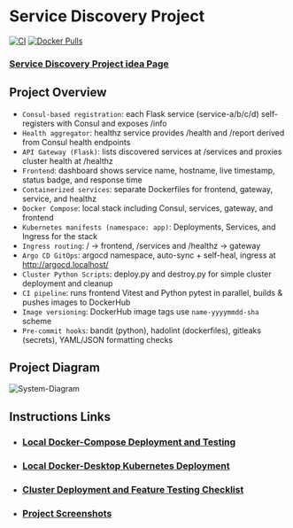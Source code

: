 # Service Discovery Project
[![CI](https://github.com/s1natex/Service-Discovery/actions/workflows/ci.yml/badge.svg?branch=main)](https://github.com/s1natex/Service-Discovery/actions/workflows/ci.yml)
[![Docker Pulls](https://img.shields.io/docker/pulls/s1natex/service-discovery.svg)](https://hub.docker.com/r/s1natex/service-discovery)

### [Service Discovery Project idea Page](https://roadmap.sh/projects/service-discovery)
## Project Overview
- `Consul-based registration`: each Flask service (service-a/b/c/d) self-registers with Consul and exposes /info
- `Health aggregator`: healthz service provides /health and /report derived from Consul health endpoints
- `API Gateway (Flask)`: lists discovered services at /services and proxies cluster health at /healthz
- `Frontend`: dashboard shows service name, hostname, live timestamp, status badge, and response time
- `Containerized services`: separate Dockerfiles for frontend, gateway, service, and healthz
- `Docker Compose`: local stack including Consul, services, gateway, and frontend
- `Kubernetes manifests (namespace: app)`: Deployments, Services, and Ingress for the stack
- `Ingress routing`: / → frontend, /services and /healthz → gateway
- `Argo CD GitOps`: argocd namespace, auto-sync + self-heal, ingress at http://argocd.localhost/
- `Cluster Python Scripts`: deploy.py and destroy.py for simple cluster deployment and cleanup
- `CI pipeline`: runs frontend Vitest and Python pytest in parallel, builds & pushes images to DockerHub
- `Image versioning`: DockerHub image tags use `name-yyyymmdd-sha` scheme
- `Pre-commit hooks`: bandit (python), hadolint (dockerfiles), gitleaks (secrets), YAML/JSON formatting checks
## Project Diagram
![System-Diagram](./docs/media)
## Instructions Links
- ### [Local Docker-Compose Deployment and Testing](./docs/docker-compose.md)
- ### [Local Docker-Desktop Kubernetes Deployment](./docs/k8s-startup.md)
- ### [Cluster Deployment and Feature Testing Checklist](./docs/tests-checklist.md)
- ### [Project Screenshots](./docs/screenshots.md)
